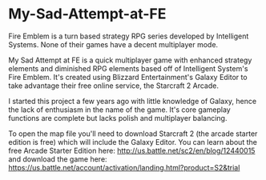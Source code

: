 # My-Sad-Attempt-at-FE

Fire Emblem is a turn based strategy RPG series developed by Intelligent Systems. None of their games have a decent multiplayer mode.

My Sad Attempt at FE is a quick multiplayer game with enhanced strategy elements and diminished RPG elements based off of Intelligent System's Fire Emblem. It's created using Blizzard Entertainment's Galaxy Editor to take advantage their free online service, the Starcraft 2 Arcade.

I started this project a few years ago with little knowledge of Galaxy, hence the lack of enthusiasm in the name of the game. It's core gameplay functions are complete but lacks polish and multiplayer balancing.

To open the map file you'll need to download Starcraft 2 (the arcade starter edition is free) which will include the Galaxy Editor. You can learn about the free Arcade Starter Edition here: http://us.battle.net/sc2/en/blog/12440015 and download the game here: https://us.battle.net/account/activation/landing.html?product=S2&trial
